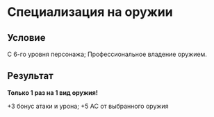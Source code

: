 # Специализация на оружии
## Условие
С 6-го уровня персонажа; Профессиональное владение оружием.
## Результат
**Только 1 раз на 1 вид оружия!**

+3 бонус атаки и урона; +5 АС от выбранного оружия